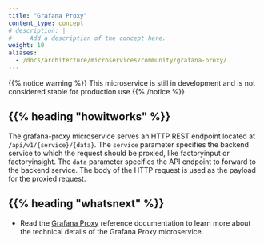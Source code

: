 ```yaml
---
title: "Grafana Proxy"
content_type: concept
# description: |
#     Add a description of the concept here.
weight: 10
aliases:
  - /docs/architecture/microservices/community/grafana-proxy/
---
```


<!-- overview -->

{{% notice warning %}}
This microservice is still in development and is not considered stable for production use
{{% /notice %}}

<!-- body -->

## {{% heading "howitworks" %}}

The grafana-proxy microservice serves an HTTP REST endpoint located at
`/api/v1/{service}/{data}`. The `service` parameter specifies the backend
service to which the request should be proxied, like factoryinput or
factoryinsight. The `data` parameter specifies the API endpoint to forward to
the backend service. The body of the HTTP request is used as the payload for
the proxied request.

<!-- Optional section; add links to information related to this topic. -->

## {{% heading "whatsnext" %}}

- Read the [Grafana Proxy](/docs/reference/microservices/grafana-proxy/) reference
  documentation to learn more about the technical details of the Grafana Proxy
  microservice.
